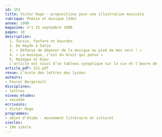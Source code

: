 ```yaml
---
id: 151
title: Victor Hugo – propositions pour une illustration musicale
rubrique: Poésie et musique [2de]
annee: 1990
magazine: n°1 15 septembre 1990
pages: 10
description: 
  1. Tocsin, fanfare et bourdon
  2. De Haydn à Satie
  3. « Défense de déposer de la musique au pied de mes vers ! »
  4. « La musique, c’est du bruit qui pense »
  5. Mazeppa et Dieu
  L’article est suivi d’un tableau synoptique sur la vie et l’œuvre de Hugo, ainsi que sur les événements politiques et musicaux de la période.
article_pdf: 151.pdf
revue: L’école des lettres des lycées
auteurs:
- Pascal Bergerault
disciplines:
- lettres
niveau_etudes:
- seconde
ecrivains:
- Victor Hugo
programmes:
- objet d’étude - mouvement littéraire et culturel
siecles:
- 19e siècle
---
```

